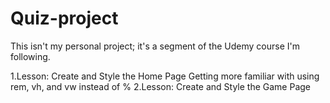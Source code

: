# Quiz-project

This isn't my personal project; it's a segment of the Udemy course I'm following.

1.Lesson: Create and Style the Home Page
Getting more familiar with using rem, vh, and vw instead of %
2.Lesson: Create and Style the Game Page